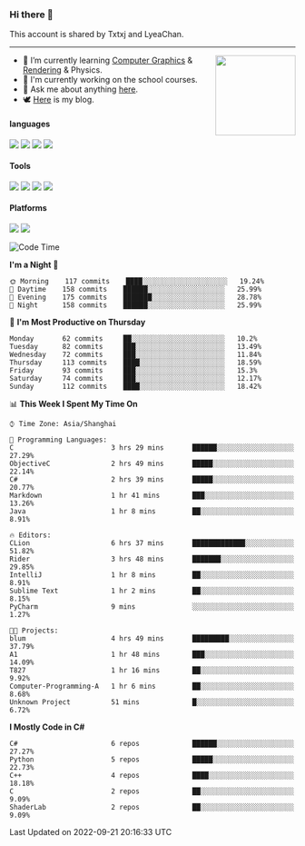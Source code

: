 ### Hi there 👋

This account is shared by Txtxj and LyeaChan.

---

<img align="right" height="141" src="https://github-readme-stats.vercel.app/api?username=txtxj&theme=tokyonight&show_icons=true&count_private=true">

- 🌱 I’m currently learning [Computer Graphics](https://github.com/txtxj/GAMES101) & [Rendering](https://github.com/txtxj/GAMES202) & Physics.
- 🐶 I'm currently working on the school courses.
- 💬 Ask me about anything [here](https://github.com/txtxj/txtxj/issues).
- 🕊️ [Here](https://txtxj.top) is my blog.

#### languages

![](https://img.shields.io/badge/C++-00599C?logo=cplusplus&logoColor=fff)
![](https://img.shields.io/badge/Python-3e74a2?logo=python&logoColor=fff)
![](https://img.shields.io/badge/C%23-239120?logo=csharp&logoColor=fff)
![](https://img.shields.io/badge/C-A8B9CC?logo=c&logoColor=555)


#### Tools

![](https://img.shields.io/badge/JetBrains-000000?logo=jetbrains&logoColor=fff)
![](https://img.shields.io/badge/Unity-FFFFFF?logo=unity&logoColor=000)
![](https://img.shields.io/badge/SublimeText_3-FF9800?logo=sublimetext&logoColor=fff)
![](https://img.shields.io/badge/Blender-F5792A?logo=blender&logoColor=fff)


#### Platforms

![](https://img.shields.io/badge/Windows_10-0078D6?logo=windows&logoColor=fff)
![](https://img.shields.io/badge/Ubuntu_20.04-E95420?logo=ubuntu&logoColor=fff)


<!--START_SECTION:waka-->
![Code Time](http://img.shields.io/badge/Code%20Time-323%20hrs%2022%20mins-blue)

**I'm a Night 🦉** 

```text
🌞 Morning    117 commits    ████░░░░░░░░░░░░░░░░░░░░░   19.24% 
🌆 Daytime    158 commits    ██████░░░░░░░░░░░░░░░░░░░   25.99% 
🌃 Evening    175 commits    ███████░░░░░░░░░░░░░░░░░░   28.78% 
🌙 Night      158 commits    ██████░░░░░░░░░░░░░░░░░░░   25.99%

```
📅 **I'm Most Productive on Thursday** 

```text
Monday       62 commits     ██░░░░░░░░░░░░░░░░░░░░░░░   10.2% 
Tuesday      82 commits     ███░░░░░░░░░░░░░░░░░░░░░░   13.49% 
Wednesday    72 commits     ███░░░░░░░░░░░░░░░░░░░░░░   11.84% 
Thursday     113 commits    ████░░░░░░░░░░░░░░░░░░░░░   18.59% 
Friday       93 commits     ███░░░░░░░░░░░░░░░░░░░░░░   15.3% 
Saturday     74 commits     ███░░░░░░░░░░░░░░░░░░░░░░   12.17% 
Sunday       112 commits    ████░░░░░░░░░░░░░░░░░░░░░   18.42%

```


📊 **This Week I Spent My Time On** 

```text
⌚︎ Time Zone: Asia/Shanghai

💬 Programming Languages: 
C                        3 hrs 29 mins       ██████░░░░░░░░░░░░░░░░░░░   27.29% 
ObjectiveC               2 hrs 49 mins       █████░░░░░░░░░░░░░░░░░░░░   22.14% 
C#                       2 hrs 39 mins       █████░░░░░░░░░░░░░░░░░░░░   20.77% 
Markdown                 1 hr 41 mins        ███░░░░░░░░░░░░░░░░░░░░░░   13.26% 
Java                     1 hr 8 mins         ██░░░░░░░░░░░░░░░░░░░░░░░   8.91%

🔥 Editors: 
CLion                    6 hrs 37 mins       █████████████░░░░░░░░░░░░   51.82% 
Rider                    3 hrs 48 mins       ███████░░░░░░░░░░░░░░░░░░   29.85% 
IntelliJ                 1 hr 8 mins         ██░░░░░░░░░░░░░░░░░░░░░░░   8.91% 
Sublime Text             1 hr 2 mins         ██░░░░░░░░░░░░░░░░░░░░░░░   8.15% 
PyCharm                  9 mins              ░░░░░░░░░░░░░░░░░░░░░░░░░   1.27%

🐱‍💻 Projects: 
blum                     4 hrs 49 mins       █████████░░░░░░░░░░░░░░░░   37.79% 
A1                       1 hr 48 mins        ███░░░░░░░░░░░░░░░░░░░░░░   14.09% 
T827                     1 hr 16 mins        ██░░░░░░░░░░░░░░░░░░░░░░░   9.92% 
Computer-Programming-A   1 hr 6 mins         ██░░░░░░░░░░░░░░░░░░░░░░░   8.68% 
Unknown Project          51 mins             █░░░░░░░░░░░░░░░░░░░░░░░░   6.72%

```

**I Mostly Code in C#** 

```text
C#                       6 repos             ██████░░░░░░░░░░░░░░░░░░░   27.27% 
Python                   5 repos             █████░░░░░░░░░░░░░░░░░░░░   22.73% 
C++                      4 repos             ████░░░░░░░░░░░░░░░░░░░░░   18.18% 
C                        2 repos             ██░░░░░░░░░░░░░░░░░░░░░░░   9.09% 
ShaderLab                2 repos             ██░░░░░░░░░░░░░░░░░░░░░░░   9.09%

```



 Last Updated on 2022-09-21 20:16:33 UTC
<!--END_SECTION:waka-->
